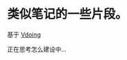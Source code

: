 # 类似笔记的一些片段。

基于 [Vdoing](https://xugaoyi.github.io/vuepress-theme-vdoing-doc/)  

正在思考怎么建设中...





